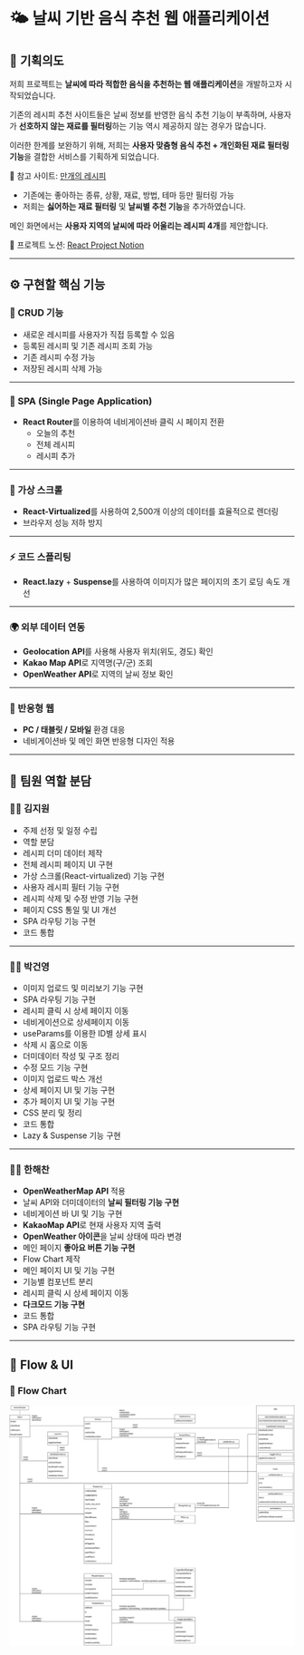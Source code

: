 # 🌤️ 날씨 기반 음식 추천 웹 애플리케이션

## 📌 기획의도
저희 프로젝트는 **날씨에 따라 적합한 음식을 추천하는 웹 애플리케이션**을 개발하고자 시작되었습니다.  

기존의 레시피 추천 사이트들은 날씨 정보를 반영한 음식 추천 기능이 부족하며, 사용자가 **선호하지 않는 재료를 필터링**하는 기능 역시 제공하지 않는 경우가 많습니다.  

이러한 한계를 보완하기 위해, 저희는 **사용자 맞춤형 음식 추천 + 개인화된 재료 필터링 기능**을 결합한 서비스를 기획하게 되었습니다.

🔗 참고 사이트: [만개의 레시피](https://www.10000recipe.com/)  
- 기존에는 좋아하는 종류, 상황, 재료, 방법, 테마 등만 필터링 가능  
- 저희는 **싫어하는 재료 필터링** 및 **날씨별 추천 기능**을 추가하였습니다.  

메인 화면에서는 **사용자 지역의 날씨에 따라 어울리는 레시피 4개**를 제안합니다.

📘 프로젝트 노션: [React Project Notion](https://www.notion.so/React-Project-5-28caa939b4b3808eb6d8c6c5236f855b)

---

## ⚙️ 구현할 핵심 기능

### 🧾 CRUD 기능
- 새로운 레시피를 사용자가 직접 등록할 수 있음  
- 등록된 레시피 및 기존 레시피 조회 가능  
- 기존 레시피 수정 가능  
- 저장된 레시피 삭제 가능  

---

### 🧭 SPA (Single Page Application)
- **React Router**를 이용하여 네비게이션바 클릭 시 페이지 전환  
  - 오늘의 추천  
  - 전체 레시피  
  - 레시피 추가  

---

### 📜 가상 스크롤
- **React-Virtualized**를 사용하여 2,500개 이상의 데이터를 효율적으로 렌더링  
- 브라우저 성능 저하 방지  

---

### ⚡ 코드 스플리팅
- **React.lazy** + **Suspense**를 사용하여 이미지가 많은 페이지의 초기 로딩 속도 개선  

---

### 🌍 외부 데이터 연동
- **Geolocation API**를 사용해 사용자 위치(위도, 경도) 확인  
- **Kakao Map API**로 지역명(구/군) 조회  
- **OpenWeather API**로 지역의 날씨 정보 확인  

---

### 📱 반응형 웹
- **PC / 태블릿 / 모바일** 환경 대응  
- 네비게이션바 및 메인 화면 반응형 디자인 적용  

---

## 👥 팀원 역할 분담

### 👩‍💻 김지원
- 주제 선정 및 일정 수립  
- 역할 분담  
- 레시피 더미 데이터 제작  
- 전체 레시피 페이지 UI 구현  
- 가상 스크롤(React-virtualized) 기능 구현  
- 사용자 레시피 필터 기능 구현  
- 레시피 삭제 및 수정 반영 기능 구현  
- 페이지 CSS 통일 및 UI 개선  
- SPA 라우팅 기능 구현  
- 코드 통합  

---

### 👨‍💻 박건영
- 이미지 업로드 및 미리보기 기능 구현  
- SPA 라우팅 기능 구현  
- 레시피 클릭 시 상세 페이지 이동  
- 네비게이션으로 상세페이지 이동  
- useParams를 이용한 ID별 상세 표시  
- 삭제 시 홈으로 이동  
- 더미데이터 작성 및 구조 정리  
- 수정 모드 기능 구현  
- 이미지 업로드 박스 개선  
- 상세 페이지 UI 및 기능 구현  
- 추가 페이지 UI 및 기능 구현  
- CSS 분리 및 정리  
- 코드 통합  
- Lazy & Suspense 기능 구현  

---

### 👨‍💻 한해찬
- **OpenWeatherMap API** 적용  
- 날씨 API와 더미데이터의 **날씨 필터링 기능 구현**  
- 네비게이션 바 UI 및 기능 구현  
- **KakaoMap API**로 현재 사용자 지역 출력  
- **OpenWeather 아이콘**을 날씨 상태에 따라 변경  
- 메인 페이지 **좋아요 버튼 기능 구현**  
- Flow Chart 제작  
- 메인 페이지 UI 및 기능 구현  
- 기능별 컴포넌트 분리  
- 레시피 클릭 시 상세 페이지 이동  
- **다크모드 기능 구현**  
- 코드 통합  
- SPA 라우팅 기능 구현  

---

## 🧩 Flow & UI

### 🧭 Flow Chart
![Flow Chart](./images/flow_chart.drawio.png)


